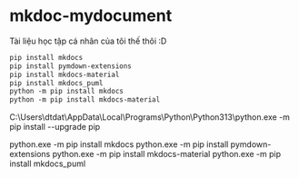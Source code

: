 # mkdoc-mydocument
Tài liệu học tập cá nhân của tôi thế thôi :D

```txt
pip install mkdocs
pip install pymdown-extensions
pip install mkdocs-material
pip install mkdocs_puml
python -m pip install mkdocs
python -m pip install mkdocs-material
```

C:\Users\dtdat\AppData\Local\Programs\Python\Python313\python.exe -m pip install --upgrade pip
 
python.exe -m pip install mkdocs
python.exe -m pip install pymdown-extensions
python.exe -m pip install mkdocs-material
python.exe -m pip install mkdocs_puml